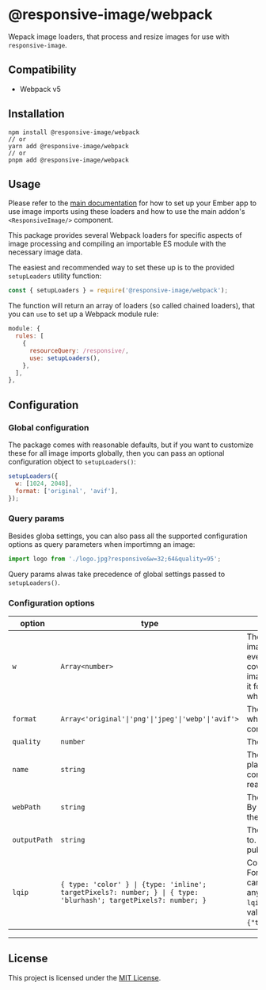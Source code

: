 # @responsive-image/webpack

Wepack image loaders, that process and resize images for use with `responsive-image`.

## Compatibility

- Webpack v5

## Installation

```
npm install @responsive-image/webpack
// or
yarn add @responsive-image/webpack
// or
pnpm add @responsive-image/webpack
```

## Usage

Please refer to the [main documentation](../../README.md) for how to set up your Ember app to use image imports using these loaders and how to use the main addon's `<ResponsiveImage/>` component.

This package provides several Webpack loaders for specific aspects of image processing and compiling an importable ES module with the necessary image data.

The easiest and recommended way to set these up is to the provided `setupLoaders` utility function:

```js
const { setupLoaders } = require('@responsive-image/webpack');
```

The function will return an array of loaders (so called chained loaders), that you can `use` to set up a Webpack module rule:

```js
module: {
  rules: [
    {
      resourceQuery: /responsive/,
      use: setupLoaders(),
    },
  ],
},
```

## Configuration

### Global configuration

The package comes with reasonable defaults, but if you want to customize these for all image imports globally, then you can pass an optional configuration object to `setupLoaders()`:

```js
setupLoaders({
  w: [1024, 2048],
  format: ['original', 'avif'],
});
```

### Query params

Besides globa settings, you can also pass all the supported configuration options as query parameters when importimng an image:

```js
import logo from './logo.jpg?responsive&w=32;64&quality=95';
```

Query params alwas take precedence of global settings passed to `setupLoaders()`.

### Configuration options

| option       | type                                                                                                             | description                                                                                                                                                                                                                                                                                                                                                     | default                                         |
| ------------ | ---------------------------------------------------------------------------------------------------------------- | --------------------------------------------------------------------------------------------------------------------------------------------------------------------------------------------------------------------------------------------------------------------------------------------------------------------------------------------------------------- | ----------------------------------------------- |
| `w`          | `Array<number>`                                                                                                  | The image widths to be generated. For responsive images this should match the typical device sizes, eventually taking account when the image is not covering the full screen size, like `50vw`. For fixed size images this should be the intended size and twice of it for 2x displays. Pass this as a comma separated list when using query params.            | `[640, 750, 828, 1080, 1200, 1920, 2048, 3840]` |
| `format`     | `Array<'original'\|'png'\|'jpeg'\|'webp'\|'avif'>`                                                               | The image formats to generate. `original` refers to whatever the original image's type is. Pass this as a comma separated list when using query params.                                                                                                                                                                                                         | `['original', 'webp']`                          |
| `quality`    | `number`                                                                                                         | The image quality (0 - 100).                                                                                                                                                                                                                                                                                                                                    | 80                                              |
| `name`       | `string`                                                                                                         | The template for the generated image files. Certains placeholders like `[ext]` and `[width]` and all the common Webpack placeholders are replaced with real values.                                                                                                                                                                                             | [name]-[width]w-[hash].[ext]                    |
| `webPath`    | `string`                                                                                                         | The public URL the emitted files are referenced from. By default, this matches Webpacks public URL and the path generated from `outputPath`.                                                                                                                                                                                                                    |
| `outputPath` | `string`                                                                                                         | The file path where the public image files are emitted to. This is relative to the default folder configured for public asset files in Webpack.                                                                                                                                                                                                                 | images                                          |
| `lqip`       | `{ type: 'color' } \| {type: 'inline'; targetPixels?: number; } \| { type: 'blurhash'; targetPixels?: number; }` | Configuration for [Low Quality Image Placeholders](../../README.md#lqip). For passing this as a query param to your import, you can pass this as a string when you don't need to set anything beyond `type` (e.g. `image.jpg?lqip=inline&responsive`), or as a JSON stringified value (e.g. `image.jpg?lqip={"type":"blurhash","targetPixels":16}&responsive`). |

---

## License

This project is licensed under the [MIT License](../../LICENSE.md).
